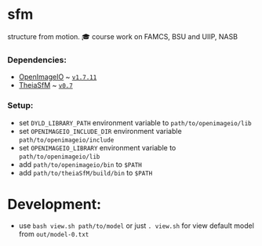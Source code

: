 # sfm
structure from motion.  :mortar_board:  course work on FAMCS, BSU and UIIP, NASB

### Dependencies:
* [OpenImageIO](https://sites.google.com/site/openimageio/home) ~ [`v1.7.11`](https://github.com/OpenImageIO/oiio/tree/Release-1.7.11)
* [TheiaSfM](http://www.theia-sfm.org/) ~ [`v0.7`](https://github.com/sweeneychris/TheiaSfM/tree/v0.7)

### Setup:
* set `DYLD_LIBRARY_PATH` environment variable to `path/to/openimageio/lib`
* set `OPENIMAGEIO_INCLUDE_DIR` environment variable `path/to/openimageio/include`
* set `OPENIMAGEIO_LIBRARY` environment variable to `path/to/openimageio/lib`
* add `path/to/openimageio/bin` to `$PATH`
* add `path/to/theiaSfM/build/bin` to `$PATH`

# Development:
* use `bash view.sh path/to/model` or just `. view.sh` for view default model from `out/model-0.txt`

